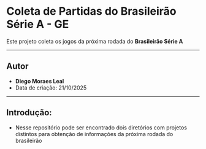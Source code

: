 # Coleta de Partidas do Brasileirão Série A - GE

Este projeto coleta os jogos da próxima rodada do **Brasileirão Série A**

---

## Autor

- **Diego Moraes Leal**  
- Data de criação: 21/10/2025

---
## Introdução:
- Nesse repositório pode ser encontrado dois diretórios com projetos distintos para obtenção de informações da próxima rodada do brasileirão